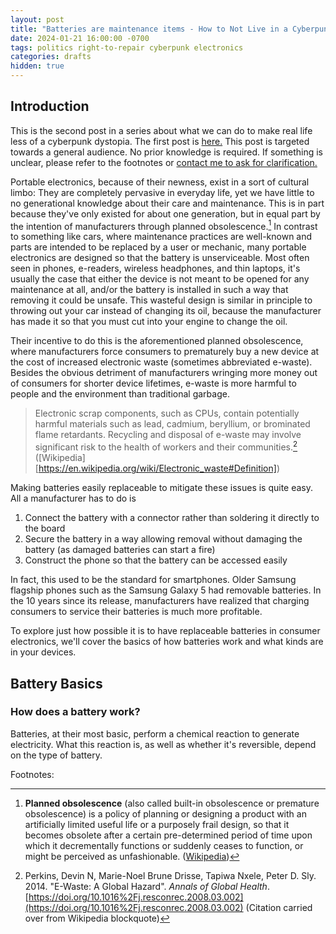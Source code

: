 ```yaml
---
layout: post
title: "Batteries are maintenance items - How to Not Live in a Cyberpunk Dystopia #01"
date: 2024-01-21 16:00:00 -0700
tags: politics right-to-repair cyberpunk electronics
categories: drafts
hidden: true
--- 
```


## Introduction

This is the second post in a series about what we can do to make real life less 
of a cyberpunk dystopia. The first post is 
[here.](https://sudo-nano.github.io/posts/Cyberpunk-Dystopia-00/) 
This post is targeted towards a general audience. No prior knowledge is required. 
If something is unclear, please refer to the footnotes or [contact me to ask for 
clarification.](https://sudo-nano.github.io/about/)

Portable electronics, because of their newness, exist in a sort of cultural limbo: 
They are completely pervasive in everyday life, yet we have little to no generational 
knowledge about their care and maintenance. 
This is in part because they've only existed for about one generation, but in equal 
part by the intention of manufacturers through planned obsolescence.[^1] 
In contrast to something like cars, where maintenance practices are well-known and 
parts are intended to be replaced by a user or mechanic, many portable electronics 
are designed so that the battery is unserviceable. 
Most often seen in phones, e-readers, wireless headphones, and thin laptops, it's 
usually the case that either the device is not meant to be opened for any maintenance 
at all, and/or the battery is installed in such a way that removing it could be unsafe.
This wasteful design is similar in principle to throwing out your car instead of
changing its oil, because the manufacturer has made it so that you must cut into
your engine to change the oil.

Their incentive to do this is the aforementioned planned obsolescence, where manufacturers 
force consumers to prematurely buy a new device at the cost of increased electronic 
waste (sometimes abbreviated e-waste). Besides the obvious detriment of manufacturers 
wringing more money out of consumers for shorter device lifetimes, e-waste is more 
harmful to people and the environment than traditional garbage. 

> Electronic scrap components, such as CPUs, contain potentially harmful materials 
> such as lead, cadmium, beryllium, or brominated flame retardants. Recycling and 
> disposal of e-waste may involve significant risk to the health of workers and 
> their communities.[^2] ([Wikipedia][https://en.wikipedia.org/wiki/Electronic_waste#Definition])

Making batteries easily replaceable to mitigate these issues is quite easy. 
All a manufacturer has to do is
1. Connect the battery with a connector rather than soldering it directly to the board
2. Secure the battery in a way allowing removal without damaging the battery (as damaged batteries can start a fire)
3. Construct the phone so that the battery can be accessed easily

In fact, this used to be the standard for smartphones. Older Samsung flagship phones 
such as the Samsung Galaxy 5 had removable batteries. In the 10 years since its 
release, manufacturers have realized that charging consumers to service their batteries 
is much more profitable. 

To explore just how possible it is to have replaceable batteries in consumer electronics, 
we'll cover the basics of how batteries work and what kinds are in your devices. 

## Battery Basics

### How does a battery work? 
Batteries, at their most basic, perform a chemical reaction to generate electricity. 
What this reaction is, as well as whether it's reversible, depend on the type of battery. 


Footnotes:

[^1]: **Planned obsolescence** (also called built-in obsolescence or premature obsolescence) is a policy of planning or designing a product with an artificially limited useful life or a purposely frail design, so that it becomes obsolete after a certain pre-determined period of time upon which it decrementally functions or suddenly ceases to function, or might be perceived as unfashionable. ([Wikipedia](https://en.wikipedia.org/wiki/Planned_obsolescence))

[^2]: Perkins, Devin N, Marie-Noel Brune Drisse, Tapiwa Nxele, Peter D. Sly. 2014. "E-Waste: A Global Hazard". *Annals of Global Health*. [https://doi.org/10.1016%2Fj.resconrec.2008.03.002](https://doi.org/10.1016%2Fj.resconrec.2008.03.002) (Citation carried over from Wikipedia blockquote)

